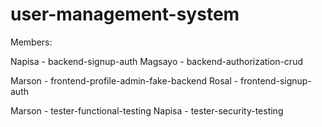# user-management-system

Members:

Napisa - backend-signup-auth
Magsayo - backend-authorization-crud

Marson - frontend-profile-admin-fake-backend
Rosal - frontend-signup-auth

Marson - tester-functional-testing
Napisa - tester-security-testing

